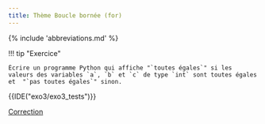 ```yaml
---
title: Thème Boucle bornée (for)
---
```


{% include 'abbreviations.md' %}


!!! tip "Exercice"

    Écrire un programme Python qui affiche "`toutes égales`" si les valeurs des variables `a`, `b` et `c` de type `int` sont toutes égales et  "`pas toutes égales`" sinon.
    


{{IDE("exo3/exo3_tests")}} 

[Correction](scripts/exo3/corr_exo3_tests.py)